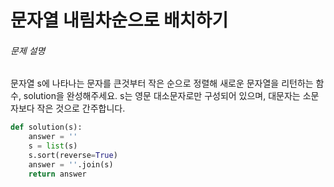 # 문자열 내림차순으로 배치하기

###### 문제 설명

문자열 s에 나타나는 문자를 큰것부터 작은 순으로 정렬해 새로운 문자열을 리턴하는 함수, solution을 완성해주세요.
s는 영문 대소문자로만 구성되어 있으며, 대문자는 소문자보다 작은 것으로 간주합니다.



```python
def solution(s):
    answer = ''
    s = list(s)
    s.sort(reverse=True)
    answer = ''.join(s)
    return answer
```

